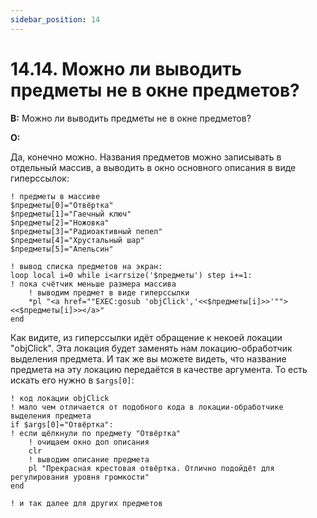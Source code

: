 ```yaml
---
sidebar_position: 14
---
```


# 14.14. Можно ли выводить предметы не в окне предметов?
<!-- [:faq_14_14] -->

**В:** Можно ли выводить предметы не в окне предметов?

**О:**

Да, конечно можно. Названия предметов можно записывать в отдельный массив, а выводить в окно основного описания в виде гиперссылок:
```qsp
! предметы в массиве
$предметы[0]="Отвёртка"
$предметы[1]="Гаечный ключ"
$предметы[2]="Ножовка"
$предметы[3]="Радиоактивный пепел"
$предметы[4]="Хрустальный шар"
$предметы[5]="Апельсин"

! вывод списка предметов на экран:
loop local i=0 while i<arrsize('$предметы') step i+=1:
! пока счётчик меньше размера массива
    ! выводим предмет в виде гиперссылки
    *pl "<a href=""EXEC:gosub 'objClick','<<$предметы[i]>>'""><<$предметы[i]>></a>"
end
```
Как видите, из гиперссылки идёт обращение к некоей локации "objClick". Эта локация будет заменять нам локацию-обработчик выделения предмета. И так же вы можете видеть, что название предмета на эту локацию передаётся в качестве аргумента. То есть искать его нужно в `$args[0]`:
```qsp
! код локации objClick
! мало чем отличается от подобного кода в локации-обработчике выделения предмета
if $args[0]="Отвёртка":
! если щёлкнули по предмету "Отвёртка"
    ! очищаем окно доп описания
    clr
    ! выводим описание предмета
    pl "Прекрасная крестовая отвёртка. Отлично подойдёт для регулирования уровня громкости"    
end

! и так далее для других предметов
```
